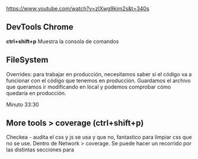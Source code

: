 https://www.youtube.com/watch?v=zIXwg9kim2s&t=340s

## DevTools Chrome

**ctrl+shift+p** Muestra la consola de comandos 

## FileSystem
  Overrides: para trabajar en producción, necesitamos saber si el código va a funcionar con el código que tenemos en producción. 
  Guardamos el archivo que queramos ir modificando en local y podemos comprobar cómo quedaría en producción.

Minuto 33:30
## More tools > coverage (ctrl+shift+p)
Checkea - audita el css y js se usa y que no, fantastico para limpiar css que no se use.
Dentro de Network > coverage. Se puede hacer un recorrido por las distintas secciones para 
